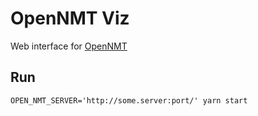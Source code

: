 # OpenNMT Viz

Web interface for [OpenNMT](http://opennmt.net/)


## Run

```
OPEN_NMT_SERVER='http://some.server:port/' yarn start
```
